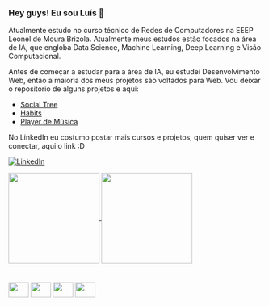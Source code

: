 
### Hey guys! Eu sou Luís 👋

Atualmente estudo no curso técnico de Redes de Computadores na EEEP Leonel de Moura Brizola. Atualmente meus estudos estão focados na área de IA, que engloba Data Science, Machine Learning, Deep Learning e Visão Computacional.

Antes de começar a estudar para a área de IA, eu estudei Desenvolvimento Web, então a maioria dos meus projetos são voltados para Web. Vou deixar o repositório de alguns projetos e aqui:

- [Social Tree](https://github.com/luish87508931/DevLinks)
- [Habits](https://github.com/luish87508931/NLWSetup)
- [Player de Música](https://github.com/luish87508931/Player-de-Musica-boraCodar)

No LinkedIn eu costumo postar mais cursos e projetos, quem quiser ver e conectar, aqui o link :D

[![LinkedIn](https://img.shields.io/badge/LinkedIn-blue?style=for-the-badge&logo=linkedin&logoColor=FFF)](https://www.linkedin.com/in/luís-henrique-sousa-ribeiro-8368b723a/)

<a href="https://github.com/anuraghazra/github-readme-stats">
  <img align="center" height=180 src="https://github-readme-stats.vercel.app/api?username=luish87508931&show_icons=true&theme=dracula" />
</a>
<a href="https://github.com/anuraghazra/convoychat">
  <img align="center" height=180em src="https://github-readme-stats.vercel.app/api/top-langs/?username=luish87508931&layout=compact&theme=dracula" />
</a>

<div style="display:inline_bock; gap:20px; margin-top: 20px;"><br>
  <img align="center" height=30em width=40em src="https://cdn.jsdelivr.net/gh/devicons/devicon/icons/javascript/javascript-original.svg" />
  <img align="center" height=30em width=40em src="https://cdn.jsdelivr.net/gh/devicons/devicon/icons/python/python-original.svg" />
  <img align="center" height=30em width=40em src="https://cdn.jsdelivr.net/gh/devicons/devicon/icons/html5/html5-original.svg" />
  <img align="center" height=30em width=40em src="https://cdn.jsdelivr.net/gh/devicons/devicon/icons/css3/css3-original.svg" />
</div>



